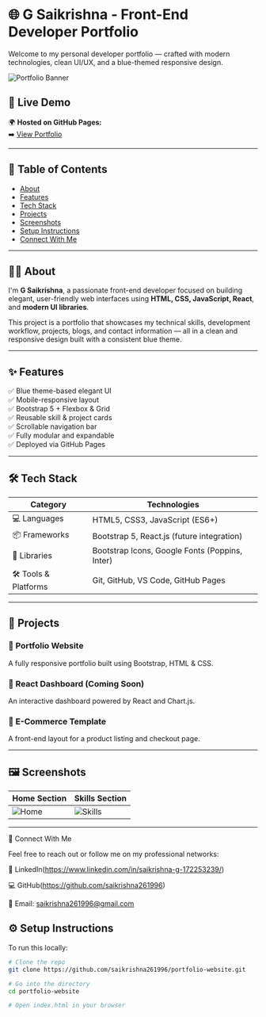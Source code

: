 # 🌐 G Saikrishna - Front-End Developer Portfolio

Welcome to my personal developer portfolio — crafted with modern technologies, clean UI/UX, and a blue-themed responsive design.

![Portfolio Banner](https://source.unsplash.com/1600x400/?coding,technology,developer)

## 🔗 Live Demo

🌍 **Hosted on GitHub Pages:**  
➡️ [View Portfolio](https://saikrishna261996.github.io/portfolio-website/)

---

## 📌 Table of Contents

- [About](#about)
- [Features](#features)
- [Tech Stack](#tech-stack)
- [Projects](#projects)
- [Screenshots](#screenshots)
- [Setup Instructions](#setup-instructions)
- [Connect With Me](#connect-with-me)

---

## 🧑‍💻 About

I'm **G Saikrishna**, a passionate front-end developer focused on building elegant, user-friendly web interfaces using **HTML, CSS, JavaScript, React**, and **modern UI libraries**.

This project is a portfolio that showcases my technical skills, development workflow, projects, blogs, and contact information — all in a clean and responsive design built with a consistent blue theme.

---

## ✨ Features

✅ Blue theme-based elegant UI  
✅ Mobile-responsive layout  
✅ Bootstrap 5 + Flexbox & Grid  
✅ Reusable skill & project cards  
✅ Scrollable navigation bar  
✅ Fully modular and expandable  
✅ Deployed via GitHub Pages  

---

## 🛠 Tech Stack

| Category              | Technologies                                |
|-----------------------|---------------------------------------------|
| 💻 Languages          | HTML5, CSS3, JavaScript (ES6+)              |
| 📦 Frameworks         | Bootstrap 5, React.js (future integration) |
| 🎨 Libraries          | Bootstrap Icons, Google Fonts (Poppins, Inter) |
| 🛠 Tools & Platforms  | Git, GitHub, VS Code, GitHub Pages          |

---

## 🚀 Projects

### 📁 Portfolio Website  
A fully responsive portfolio built using Bootstrap, HTML & CSS.

### 📁 React Dashboard (Coming Soon)  
An interactive dashboard powered by React and Chart.js.

### 📁 E-Commerce Template  
A front-end layout for a product listing and checkout page.

---

## 🖼 Screenshots

| Home Section | Skills Section |
|--------------|----------------|
| ![Home](https://source.unsplash.com/600x300/?developer,web) | ![Skills](https://source.unsplash.com/600x300/?skills,design) |

---

🔗 Connect With Me

Feel free to reach out or follow me on my professional networks:

👔 LinkedIn(https://www.linkedin.com/in/saikrishna-g-172253239/)

💻 GitHub(https://github.com/saikrishna261996)

📧 Email: saikrishna261996@gmail.com
## ⚙️ Setup Instructions

To run this locally:

```bash
# Clone the repo
git clone https://github.com/saikrishna261996/portfolio-website.git

# Go into the directory
cd portfolio-website

# Open index.html in your browser

